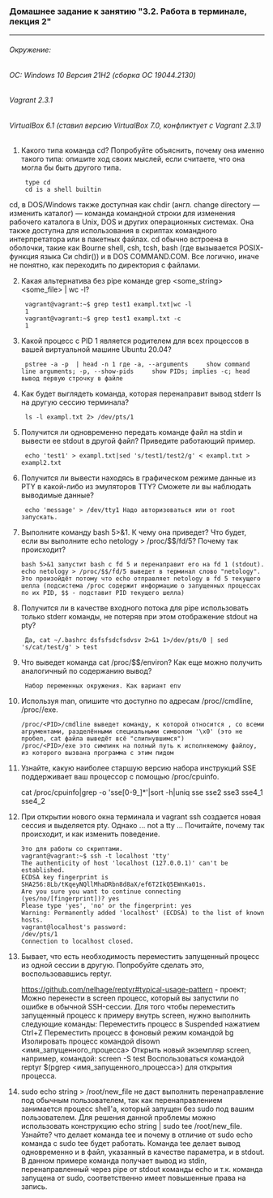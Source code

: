 ### Домашнее задание к занятию "3.2. Работа в терминале, лекция 2" 
****
###### Окружение: 
###### ОС: Windows 10 Версия 21H2 (сборка ОС 19044.2130)
###### Vagrant 2.3.1
###### VirtualBox 6.1 (ставил версию VirtualBox 7.0, конфликтует с Vagrant 2.3.1)

1. Какого типа команда cd? Попробуйте объяснить, почему она именно такого типа: опишите ход своих мыслей, если считаете, что она могла бы быть другого типа.

        type cd
        cd is a shell builtin

cd, в DOS/Windows также доступная как chdir (англ. change directory — изменить каталог) — команда командной строки для изменения рабочего каталога в Unix, DOS и других операционных системах. Она также доступна для использования в скриптах командного интерпретатора или в пакетных файлах. cd обычно встроена в оболочки, такие как Bourne shell, csh, tcsh, bash (где вызывается POSIX-функция языка Си chdir()) и в DOS COMMAND.COM.
Все логично, иначе не понятно, как переходить по директория с файлами.

2. Какая альтернатива без pipe команде grep <some_string> <some_file> | wc -l?

        vagrant@vagrant:~$ grep test1 exampl.txt|wc -l
        1
        vagrant@vagrant:~$ grep test1 exampl.txt -c
        1
3. Какой процесс с PID 1 является родителем для всех процессов в вашей виртуальной машине Ubuntu 20.04?

        pstree -a -p  | head -n 1 где -a, --arguments     show command line arguments; -p, --show-pids     show PIDs; implies -c; head вывод первую строчку в файле

4. Как будет выглядеть команда, которая перенаправит вывод stderr ls на другую сессию терминала?
        
        ls -l exampl.txt 2> /dev/pts/1

5. Получится ли одновременно передать команде файл на stdin и вывести ее stdout в другой файл? Приведите работающий пример.

        echo 'test1' > exampl.txt|sed 's/test1/test2/g' < exampl.txt > exampl2.txt

6. Получится ли вывести находясь в графическом режиме данные из PTY в какой-либо из эмуляторов TTY? Сможете ли вы наблюдать выводимые данные?

        echo 'message' > /dev/tty1 Надо авторизоваться или от root запускать.

7.  Выполните команду bash 5>&1. К чему она приведет? Что будет, если вы выполните echo netology > /proc/$$/fd/5? Почему так происходит?

        bash 5>&1 запустит bash с fd 5 и перенаправит его на fd 1 (stdout). echo netology > /proc/$$/fd/5 выведет в терминал слово "netology". Это произойдёт потому что echo отправляет netology в fd 5 текущего шелла (подсистема /proc содержит информацию о запущенных процессах по их PID, $$ - подставит PID текущего шелла)

8. Получится ли в качестве входного потока для pipe использовать только stderr команды, не потеряв при этом отображение stdout на pty?

        Да, cat ~/.bashrc dsfsfsdcfsdvsv 2>&1 1>/dev/pts/0 | sed 's/cat/test/g' > test

9. Что выведет команда cat /proc/$$/environ? Как еще можно получить аналогичный по содержанию вывод?

        Набор переменных окружения. Как вариант env

10. Используя man, опишите что доступно по адресам /proc//cmdline, /proc//exe.

        /proc/<PID>/cmdline выведет команду, к которой относится , со всеми агрументами, разделёнными специальными символом '\x0' (это не пробел, cat файла выведёт всё "слипнувшимся")
        /proc/<PID>/exe это симлинк на полный путь к исполняемому файлоу, из которого вызвана программа с этим пидом

11.  Узнайте, какую наиболее старшую версию набора инструкций SSE поддерживает ваш процессор с помощью /proc/cpuinfo.
        
        cat /proc/cpuinfo|grep -o 'sse[0-9_]*'|sort -h|uniq
        sse
        sse2
        sse3
        sse4_1
        sse4_2
12. При открытии нового окна терминала и vagrant ssh создается новая сессия и выделяется pty. Однако ... not a tty ... Почитайте, почему так происходит, и как изменить поведение.

        Это для работы со скриптами.
        vagrant@vagrant:~$ ssh -t localhost 'tty'
        The authenticity of host 'localhost (127.0.0.1)' can't be established.
        ECDSA key fingerprint is SHA256:8Lb/tKqeyNQllMhaDRbn8d8aX/ef6T2IkQ5EWnKa01s.
        Are you sure you want to continue connecting (yes/no/[fingerprint])? yes
        Please type 'yes', 'no' or the fingerprint: yes
        Warning: Permanently added 'localhost' (ECDSA) to the list of known hosts.
        vagrant@localhost's password:
        /dev/pts/1
        Connection to localhost closed.

13.  Бывает, что есть необходимость переместить запущенный процесс из одной сессии в другую. Попробуйте сделать это, воспользовавшись reptyr.

        https://github.com/nelhage/reptyr#typical-usage-pattern - проект;
        Можно перенести в screen процесс, который вы запустили по ошибке в обычной SSH-сессии.
        Для того чтобы переместить запущенный процесс к примеру внутрь screen, нужно выполнить следующие команды:
        Переместить процесс в Suspended нажатием Ctrl+Z
        Переместить процесс в фоновый режим командой bg
        Изолировать процесс командой disown <имя_запущенного_процесса>
        Открыть новый экземпляр screen, например, командой: screen -S test
        Воспользоваться командой reptyr $(pgrep <имя_запущенного_процесса>) для открытия процесса.

14. sudo echo string > /root/new_file не даст выполнить перенаправление под обычным пользователем, так как перенаправлением занимается процесс shell'а, который запущен без sudo под вашим пользователем. Для решения данной проблемы можно использовать конструкцию echo string | sudo tee /root/new_file. Узнайте? что делает команда tee и почему в отличие от sudo echo команда с sudo tee будет работать.
        Команда tee делает вывод одновременно и в файл, указанный в качестве параметра, и в stdout. В данном примере команда получает вывод из stdin, перенаправленный через pipe от stdout команды echo и т.к. команда запущена от sudo, соответственно имеет повышенные права на запись.
        


        


        

        
